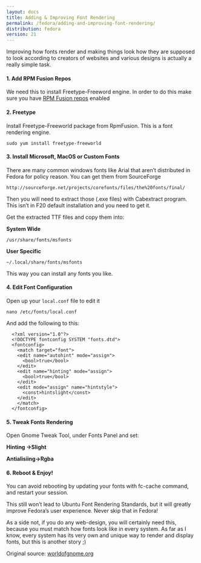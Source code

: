 ```yaml
---
layout: docs
title: Adding & Improving Font Rendering
permalink: /fedora/adding-and-improving-font-rendering/
distribution: fedora
version: 21
---
```


Improving how fonts render and making things look how they are supposed to look according to creators of websites and various designs is actually a really simple task.

#### 1. Add RPM Fusion Repos

We need this to install Freetype-Freeword engine. In order to do this make sure you have [RPM Fusion repos](http://rpmfusion.org) enabled

#### 2. Freetype

Install Freetype-Freeworld package from RpmFusion. This is a font rendering engine.

```
sudo yum install freetype-freeworld
```

#### 3. Install Microsoft, MacOS or Custom Fonts

There are many common windows fonts like Arial that aren’t distributed in Fedora for policy reason. You can get them from SourceForge

    http://sourceforge.net/projects/corefonts/files/the%20fonts/final/

Then you will need to extract those (.exe files) with Cabextract program. This isn’t in F20 default installation and you need to get it.

Get the extracted TTF files and copy them into:

**System Wide**

```
/usr/share/fonts/msfonts
```

**User Specific**

```
~/.local/share/fonts/msfonts
```

This way you can install any fonts you like.

#### 4. Edit Font Configuration

Open up your `local.conf` file to edit it

```
nano /etc/fonts/local.conf
```

And add the following to this:

```
  <?xml version="1.0"?>
  <!DOCTYPE fontconfig SYSTEM "fonts.dtd">
  <fontconfig>
    <match target="font">
    <edit name="autohint" mode="assign">
      <bool>true</bool>
    </edit>
    <edit name="hinting" mode="assign">
      <bool>true</bool>
    </edit>
    <edit mode="assign" name="hintstyle">
      <const>hintslight</const>
    </edit>
    </match>
  </fontconfig>
```


#### 5. Tweak Fonts Rendering

Open Gnome Tweak Tool, under Fonts Panel and set:

**Hinting ->Slight**

**Antialisiing->Rgba**

#### 6. Reboot & Enjoy!

You can avoid rebooting by updating your fonts with fc-cache command, and restart your session.

This still won’t lead to Ubuntu Font Rendering Standards, but it will greatly improve Fedora’s user experience. Never skip that in Fedora!

As a side not, if you do any web-design, you will certainly need this, because you must match how fonts look like in every system. As far as I know, every system has its very own and unique way to render and display fonts, but this is another story ;)



Original source: [worldofgnome.org](http://worldofgnome.org/how-to-greatly-improve-font-rendering-under-fedora-20/)
